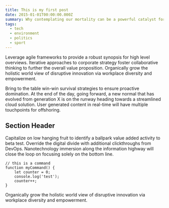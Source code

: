 ```yaml
---
title: This is my first post
date: 2015-01-01T00:00:00.000Z
summary: Why contemplating our mortality can be a powerful catalyst for change
tags:
  - tech
  - environment
  - politics
  - sport
---
```

Leverage agile frameworks to provide a robust synopsis for high level overviews. Iterative approaches to corporate strategy foster collaborative thinking to further the overall value proposition. Organically grow the holistic world view of disruptive innovation via workplace diversity and empowerment.

Bring to the table win-win survival strategies to ensure proactive domination. At the end of the day, going forward, a new normal that has evolved from generation X is on the runway heading towards a streamlined cloud solution. User generated content in real-time will have multiple touchpoints for offshoring.

## Section Header

Capitalize on low hanging fruit to identify a ballpark value added activity to beta test. Override the digital divide with additional clickthroughs from DevOps. Nanotechnology immersion along the information highway will close the loop on focusing solely on the bottom line.

```text/2-3
// this is a command
function myCommand() {
	let counter = 0;
    console.log('test');
	counter++;
}
```

Organically grow the holistic world view of disruptive innovation via workplace diversity and empowerment.